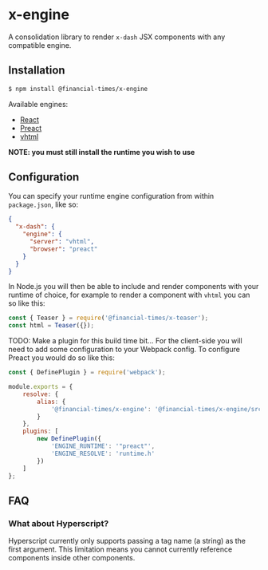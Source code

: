 # x-engine

A consolidation library to render `x-dash` JSX components with any compatible engine.

## Installation

```sh
$ npm install @financial-times/x-engine
```

Available engines:

- [React](https://reactjs.org/)
- [Preact](https://preactjs.com/)
- [vhtml](https://github.com/developit/vhtml)

**NOTE: you must still install the runtime you wish to use**

## Configuration

You can specify your runtime engine configuration from within `package.json`, like so:

```json
{
  "x-dash": {
    "engine": {
      "server": "vhtml",
      "browser": "preact"
    }
  }
}
```

In Node.js you will then be able to include and render components with your runtime of choice, for example to render a component with `vhtml` you can so like this:

```js
const { Teaser } = require('@financial-times/x-teaser');
const html = Teaser({});
```

TODO: Make a plugin for this build time bit... For the client-side you will need to add some configuration to your Webpack config. To configure Preact you would do so like this:

```js
const { DefinePlugin } = require('webpack');

module.exports = {
	resolve: {
		alias: {
			'@financial-times/x-engine': '@financial-times/x-engine/src/client'
		}
	},
	plugins: [
		new DefinePlugin({
			'ENGINE_RUNTIME': '"preact"',
			'ENGINE_RESOLVE': 'runtime.h'
		})
	]
};
```

## FAQ

### What about Hyperscript?

Hyperscript currently only supports passing a tag name (a string) as the first argument. This limitation means you cannot currently reference components inside other components.

